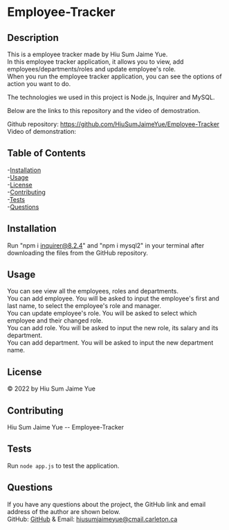 # Employee-Tracker
                
## Description       
This is a employee tracker made by Hiu Sum Jaime Yue.         
In this employee tracker application, it allows you to view, add employees/departments/roles and update employee's role.         
When you run the employee tracker application, you can see the options of action you want to do.       

The technologies we used in this project is Node.js, Inquirer and MySQL.

Below are the links to this repository and the video of demostration.
        
Github repository: https://github.com/HiuSumJaimeYue/Employee-Tracker           
Video of demonstration: 

## Table of Contents               
-[Installation](#installation)          
-[Usage](#usage)          
-[License](#license)          
-[Contributing](#contributing)          
-[Tests](#tests)        
-[Questions](#questions)        

## Installation         
Run "npm i inquirer@8.2.4" and "npm i mysql2" in your terminal after downloading the files from the GitHub repository.                 

## Usage    
  
You can see view all the employees, roles and departments.           
You can add employee. You will be asked to input the employee's first and last name, to select the employee's role and manager.            
You can update employee's role. You will be asked to select which employee and their changed role.              
You can add role. You will be asked to input the new role, its salary and its department.             
You can add department. You will be asked to input the new department name.              
            

## License         
&copy; 2022 by Hiu Sum Jaime Yue       
         

## Contributing         
Hiu Sum Jaime Yue --  Employee-Tracker   

## Tests         
Run `node app.js` to test the application.


## Questions         
If you have any questions about the project, 
the GitHub link and email address of the author are shown below.                   
GitHub: [GitHub](https://github.com/HiuSumJaimeYue) 
& Email: [hiusumjaimeyue@cmail.carleton.ca](mailto:hiusumjaimeyue@cmail.carleton.ca)
